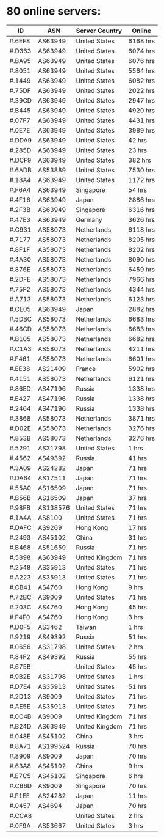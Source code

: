 # 80 online servers:

| ID | ASN | Server Country | Online |
| ------ | ------ | ------ | ------ |
| #.6EF8 | AS63949 | United States | 6168 hrs |
| #.D363 | AS63949 | United States | 6074 hrs |
| #.BA95 | AS63949 | United States | 6076 hrs |
| #.8051 | AS63949 | United States | 5564 hrs |
| #.1449 | AS63949 | United States | 6082 hrs |
| #.75DF | AS63949 | United States | 2022 hrs |
| #.39CD | AS63949 | United States | 2947 hrs |
| #.B445 | AS63949 | United States | 4920 hrs |
| #.07F7 | AS63949 | United States | 4431 hrs |
| #.0E7E | AS63949 | United States | 3989 hrs |
| #.DDA9 | AS63949 | United States | 42 hrs |
| #.285D | AS63949 | United States | 23 hrs |
| #.DCF9 | AS63949 | United States | 382 hrs |
| #.6ADB | AS53889 | United States | 7530 hrs |
| #.18A4 | AS63949 | United States | 1172 hrs |
| #.F6A4 | AS63949 | Singapore | 54 hrs |
| #.4F16 | AS63949 | Japan | 2886 hrs |
| #.2F3B | AS63949 | Singapore | 6316 hrs |
| #.47E3 | AS63949 | Germany | 3626 hrs |
| #.C931 | AS58073 | Netherlands | 6118 hrs |
| #.7177 | AS58073 | Netherlands | 8205 hrs |
| #.8F1F | AS58073 | Netherlands | 8202 hrs |
| #.4A30 | AS58073 | Netherlands | 8090 hrs |
| #.876E | AS58073 | Netherlands | 6459 hrs |
| #.2DFE | AS58073 | Netherlands | 7966 hrs |
| #.75F2 | AS58073 | Netherlands | 4344 hrs |
| #.A713 | AS58073 | Netherlands | 6123 hrs |
| #.CE05 | AS63949 | Japan | 2882 hrs |
| #.5DBC | AS58073 | Netherlands | 6683 hrs |
| #.46CD | AS58073 | Netherlands | 6683 hrs |
| #.B105 | AS58073 | Netherlands | 6682 hrs |
| #.C1A3 | AS58073 | Netherlands | 4211 hrs |
| #.F461 | AS58073 | Netherlands | 6601 hrs |
| #.EE38 | AS21409 | France | 5902 hrs |
| #.4151 | AS58073 | Netherlands | 6121 hrs |
| #.86ED | AS47196 | Russia | 1338 hrs |
| #.E427 | AS47196 | Russia | 1338 hrs |
| #.2464 | AS47196 | Russia | 1338 hrs |
| #.3868 | AS58073 | Netherlands | 3871 hrs |
| #.D02E | AS58073 | Netherlands | 3276 hrs |
| #.853B | AS58073 | Netherlands | 3276 hrs |
| #.5291 | AS31798 | United States | 1 hrs |
| #.4562 | AS49392 | Russia | 41 hrs |
| #.3A09 | AS24282 | Japan | 71 hrs |
| #.DA64 | AS17511 | Japan | 71 hrs |
| #.55A0 | AS16509 | Japan | 71 hrs |
| #.B56B | AS16509 | Japan | 37 hrs |
| #.98FB | AS138576 | United States | 71 hrs |
| #.1A4A | AS8100 | United States | 71 hrs |
| #.DAFC | AS9269 | Hong Kong | 17 hrs |
| #.2493 | AS45102 | China | 31 hrs |
| #.B468 | AS51659 | Russia | 71 hrs |
| #.5898 | AS63949 | United Kingdom | 71 hrs |
| #.2548 | AS35913 | United States | 71 hrs |
| #.A223 | AS35913 | United States | 71 hrs |
| #.CB41 | AS4760 | Hong Kong | 9 hrs |
| #.72BC | AS9009 | United States | 71 hrs |
| #.203C | AS4760 | Hong Kong | 45 hrs |
| #.F4F0 | AS4760 | Hong Kong | 3 hrs |
| #.D0F5 | AS3462 | Taiwan | 1 hrs |
| #.9219 | AS49392 | Russia | 51 hrs |
| #.0656 | AS31798 | United States | 2 hrs |
| #.84F2 | AS49392 | Russia | 55 hrs |
| #.675B |  | United States | 45 hrs |
| #.9B2E | AS31798 | United States | 1 hrs |
| #.D7E4 | AS35913 | United States | 51 hrs |
| #.2D13 | AS9009 | United States | 71 hrs |
| #.AE5E | AS35913 | United States | 71 hrs |
| #.0C4B | AS9009 | United Kingdom | 71 hrs |
| #.B24D | AS63949 | United Kingdom | 71 hrs |
| #.048E | AS45102 | China | 3 hrs |
| #.8A71 | AS199524 | Russia | 70 hrs |
| #.8909 | AS9009 | Japan | 70 hrs |
| #.63A8 | AS45102 | China | 9 hrs |
| #.E7C5 | AS45102 | Singapore | 6 hrs |
| #.C66D | AS9009 | Singapore | 70 hrs |
| #.F1EE | AS24282 | Japan | 11 hrs |
| #.0457 | AS4694 | Japan | 70 hrs |
| #.CCA8 |  | United States | 2 hrs |
| #.0F9A | AS53667 | United States | 3 hrs |

